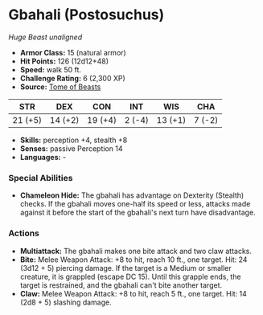 # Gbahali (Postosuchus)

*Huge* *Beast* *unaligned*

- **Armor Class:** 15 (natural armor)
- **Hit Points:** 126 (12d12+48)
- **Speed:** walk 50 ft.
- **Challenge Rating:** 6 (2,300 XP)
- **Source:** [Tome of Beasts](https://koboldpress.com/kpstore/product/tome-of-beasts-for-5th-edition-print/)

| STR | DEX | CON | INT | WIS | CHA |
| --- | --- | --- | --- | --- | --- |
| 21 (+5) | 14 (+2) | 19 (+4) | 2 (-4) | 13 (+1) | 7 (-2) |

- **Skills:** perception +4, stealth +8
- **Senses:** passive Perception 14
- **Languages:** -
### Special Abilities
- **Chameleon Hide:** The gbahali has advantage on Dexterity (Stealth) checks. If the gbahali moves one-half its speed or less, attacks made against it before the start of the gbahali's next turn have disadvantage.
### Actions
- **Multiattack:** The gbahali makes one bite attack and two claw attacks.
- **Bite:** Melee Weapon Attack: +8 to hit, reach 10 ft., one target. Hit: 24 (3d12 + 5) piercing damage. If the target is a Medium or smaller creature, it is grappled (escape DC 15). Until this grapple ends, the target is restrained, and the gbahali can't bite another target.
- **Claw:** Melee Weapon Attack: +8 to hit, reach 5 ft., one target. Hit: 14 (2d8 + 5) slashing damage.
